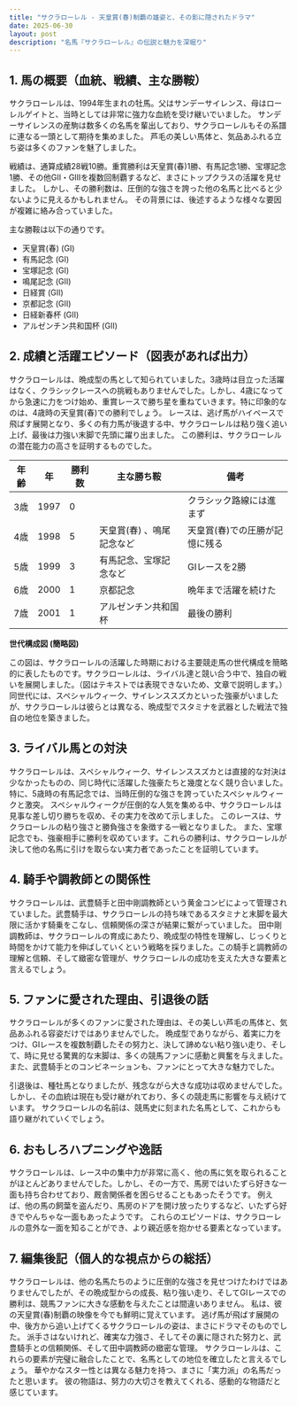 ```yaml
---
title: "サクラローレル - 天皇賞(春)制覇の雄姿と、その影に隠されたドラマ"
date: 2025-06-30
layout: post
description: "名馬『サクラローレル』の伝説と魅力を深堀り"
---
```


## 1. 馬の概要（血統、戦績、主な勝鞍）

サクラローレルは、1994年生まれの牡馬。父はサンデーサイレンス、母はローレルゲイトと、当時としては非常に強力な血統を受け継いでいました。  サンデーサイレンスの産駒は数多くの名馬を輩出しており、サクラローレルもその系譜に連なる一頭として期待を集めました。  芦毛の美しい馬体と、気品あふれる立ち姿は多くのファンを魅了しました。

戦績は、通算成績28戦10勝。重賞勝利は天皇賞(春)1勝、有馬記念1勝、宝塚記念1勝、その他GII・GIIIを複数回制覇するなど、まさにトップクラスの活躍を見せました。  しかし、その勝利数は、圧倒的な強さを誇った他の名馬と比べると少ないように見えるかもしれません。  その背景には、後述するような様々な要因が複雑に絡み合っていました。

主な勝鞍は以下の通りです。

* 天皇賞(春) (GI)
* 有馬記念 (GI)
* 宝塚記念 (GI)
* 鳴尾記念 (GII)
* 日経賞 (GII)
* 京都記念 (GII)
* 日経新春杯 (GII)
* アルゼンチン共和国杯 (GII)


## 2. 成績と活躍エピソード（図表があれば出力）

サクラローレルは、晩成型の馬として知られていました。3歳時は目立った活躍はなく、クラシックレースへの挑戦もありませんでした。しかし、4歳になってから急速に力をつけ始め、重賞レースで勝ち星を重ねていきます。特に印象的なのは、4歳時の天皇賞(春)での勝利でしょう。  レースは、逃げ馬がハイペースで飛ばす展開となり、多くの有力馬が後退する中、サクラローレルは粘り強く追い上げ、最後は力強い末脚で先頭に躍り出ました。  この勝利は、サクラローレルの潜在能力の高さを証明するものでした。

| 年齢 | 年 | 勝利数 | 主な勝ち鞍 | 備考 |
|---|---|---|---|---|
| 3歳 | 1997 | 0 |  |  クラシック路線には進まず |
| 4歳 | 1998 | 5 | 天皇賞(春) 、鳴尾記念など | 天皇賞(春)での圧勝が記憶に残る |
| 5歳 | 1999 | 3 | 有馬記念、宝塚記念など |  GIレースを2勝 |
| 6歳 | 2000 | 1 | 京都記念 |  晩年まで活躍を続けた |
| 7歳 | 2001 | 1 | アルゼンチン共和国杯 |  最後の勝利 |


**世代構成図 (簡略図)**

この図は、サクラローレルの活躍した時期における主要競走馬の世代構成を簡略的に表したものです。サクラローレルは、ライバル達と競い合う中で、独自の戦いを展開しました。（図はテキストでは表現できないため、文章で説明します。）  同世代には、スペシャルウィーク、サイレンススズカといった強豪がいましたが、サクラローレルは彼らとは異なる、晩成型でスタミナを武器とした戦法で独自の地位を築きました。


## 3. ライバル馬との対決

サクラローレルは、スペシャルウィーク、サイレンススズカとは直接的な対決は少なかったものの、同じ時代に活躍した強豪たちと幾度となく競り合いました。  特に、5歳時の有馬記念では、当時圧倒的な強さを誇っていたスペシャルウィークと激突。  スペシャルウィークが圧倒的な人気を集める中、サクラローレルは見事な差し切り勝ちを収め、その実力を改めて示しました。  このレースは、サクラローレルの粘り強さと勝負強さを象徴する一戦となりました。  また、宝塚記念でも、強豪相手に勝利を収めています。これらの勝利は、サクラローレルが決して他の名馬に引けを取らない実力者であったことを証明しています。


## 4. 騎手や調教師との関係性

サクラローレルは、武豊騎手と田中剛調教師という黄金コンビによって管理されていました。武豊騎手は、サクラローレルの持ち味であるスタミナと末脚を最大限に活かす騎乗をこなし、信頼関係の深さが結果に繋がっていました。  田中剛調教師は、サクラローレルの育成にあたり、晩成型の特性を理解し、じっくりと時間をかけて能力を伸ばしていくという戦略を採りました。この騎手と調教師の理解と信頼、そして緻密な管理が、サクラローレルの成功を支えた大きな要素と言えるでしょう。


## 5. ファンに愛された理由、引退後の話

サクラローレルが多くのファンに愛された理由は、その美しい芦毛の馬体と、気品あふれる容姿だけではありませんでした。  晩成型でありながら、着実に力をつけ、GIレースを複数制覇したその努力と、決して諦めない粘り強い走り、そして、時に見せる驚異的な末脚は、多くの競馬ファンに感動と興奮を与えました。  また、武豊騎手とのコンビネーションも、ファンにとって大きな魅力でした。

引退後は、種牡馬となりましたが、残念ながら大きな成功は収めませんでした。しかし、その血統は現在も受け継がれており、多くの競走馬に影響を与え続けています。  サクラローレルの名前は、競馬史に刻まれた名馬として、これからも語り継がれていくでしょう。


## 6. おもしろハプニングや逸話

サクラローレルは、レース中の集中力が非常に高く、他の馬に気を取られることがほとんどありませんでした。しかし、その一方で、馬房ではいたずら好きな一面も持ち合わせており、厩舎関係者を困らせることもあったそうです。  例えば、他の馬の飼葉を盗んだり、馬房のドアを開け放ったりするなど、いたずら好きでやんちゃな一面もあったようです。  これらのエピソードは、サクラローレルの意外な一面を知ることができ、より親近感を抱かせる要素となっています。


## 7. 編集後記（個人的な視点からの総括）

サクラローレルは、他の名馬たちのように圧倒的な強さを見せつけたわけではありませんでしたが、その晩成型からの成長、粘り強い走り、そしてGIレースでの勝利は、競馬ファンに大きな感動を与えたことは間違いありません。  私は、彼の天皇賞(春)制覇の映像を今でも鮮明に覚えています。  逃げ馬が飛ばす展開の中、後方から追い上げてくるサクラローレルの姿は、まさにドラマそのものでした。  派手さはないけれど、確実な力強さ、そしてその裏に隠された努力と、武豊騎手との信頼関係、そして田中調教師の緻密な管理。  サクラローレルは、これらの要素が完璧に融合したことで、名馬としての地位を確立したと言えるでしょう。  華やかなスター性とは異なる魅力を持つ、まさに「実力派」の名馬だったと思います。  彼の物語は、努力の大切さを教えてくれる、感動的な物語だと感じています。
